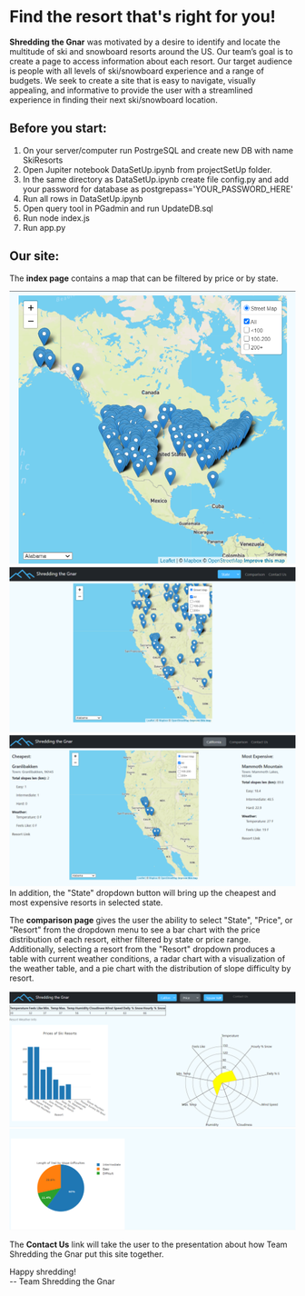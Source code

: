# **Find the resort that's right for you!**

**Shredding the Gnar** was motivated by a desire to identify and locate the multitude of ski and snowboard resorts around the US. Our team’s goal is to create a page to access information about each resort. Our target audience is people with all levels of ski/snowboard experience and a range of budgets. We seek to create a site that is easy to navigate, visually appealing, and informative to provide the user with a streamlined experience in finding their next ski/snowboard location.

## Before you start:
1. On your server/computer run PostrgeSQL and create new DB with name SkiResorts
2. Open Jupiter notebook DataSetUp.ipynb from projectSetUp folder.
3. In the same directory as DataSetUp.ipynb create file config.py and add your password for database as postgrepass='YOUR_PASSWORD_HERE'
4. Run all rows in DataSetUp.ipynb
5. Open query tool in PGadmin and run UpdateDB.sql
6. Run node index.js
7. Run app.py

## Our site:
The **index page** contains a map that can be filtered by price or by state.  

![](assets/images/indexShredMap.PNG)
![](assets/images/indexShred.PNG) 
![](assets/images/indexShredCard.PNG)  
In addition, the "State" dropdown button will bring up the cheapest and most expensive resorts in selected state.

The **comparison page** gives the user the ability to select "State", "Price", or "Resort" from the dropdown menu to see a bar chart with the price distribution of each resort, either filtered by state or price range. Additionally, selecting a resort from the "Resort" dropdown produces a table with current weather conditions, a radar chart with a visualization of the weather table, and a pie chart with the distribution of slope difficulty by resort.

![](assets/images/compShredResort.PNG)![](assets/images/compShredPie.PNG)

The **Contact Us** link will take the user to the presentation about how Team Shredding the Gnar put this site together.

Happy shredding!  
-- Team Shredding the Gnar



